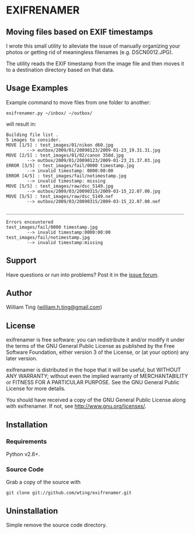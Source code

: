 # EXIFRENAMER

## Moving files based on EXIF timestamps

I wrote this small utility to alleviate the issue of manually organizing your photos or getting rid of meaningless filenames (e.g. DSCN0012.JPG).

The utility reads the EXIF timestamp from the image file and then moves it to a destination directory based on that data.

## Usage Examples

Example command to move files from one folder to another:

    exifrenamer.py ~/inbox/ ~/outbox/

will result in:

    Building file list .
    5 images to consider.
    MOVE [1/5] : test_images/01/nikon d60.jpg
            --> outbox/2009/01/20090123/2009-01-23_19.31.31.jpg
    MOVE [2/5] : test_images/01/02/canon 350d.jpg
            --> outbox/2009/01/20090123/2009-01-23_21.37.03.jpg
    ERROR [3/5] : test_images/fail/0000 timestamp.jpg
            --> invalid timestamp: 0000:00:00
    ERROR [4/5] : test_images/fail/notimestamp.jpg
            --> invalid timestamp: missing
    MOVE [5/5] : test_images/raw/dsc_5149.jpg
            --> outbox/2009/03/20090315/2009-03-15_22.07.00.jpg
    MOVE [5/5] : test_images/raw/dsc_5149.nef
            --> outbox/2009/03/20090315/2009-03-15_22.07.00.nef

    ____________________________________________________________________

    Errors encountered
    test_images/fail/0000 timestamp.jpg
            --> invalid timestamp:0000:00:00
    test_images/fail/notimestamp.jpg
            --> invalid timestamp:missing

## Support

Have questions or run into problems? Post it in the [issue forum](https://github.com/wting/exifrenamer/issues).

## Author

William Ting (william.h.ting@gmail.com)

## License

exifrenamer is free software: you can redistribute it and/or modify
it under the terms of the GNU General Public License as published by
the Free Software Foundation, either version 3 of the License, or
(at your option) any later version.

exifrenamer is distributed in the hope that it will be useful,
but WITHOUT ANY WARRANTY; without even the implied warranty of
MERCHANTABILITY or FITNESS FOR A PARTICULAR PURPOSE.  See the
GNU General Public License for more details.

You should have received a copy of the GNU General Public License
along with exifrenamer.  If not, see <http://www.gnu.org/licenses/>.

## Installation

### Requirements

Python v2.6+.

### Source Code

Grab a copy of the source with

    git clone git://github.com/wting/exifrenamer.git

## Uninstallation

Simple remove the source code directory.

